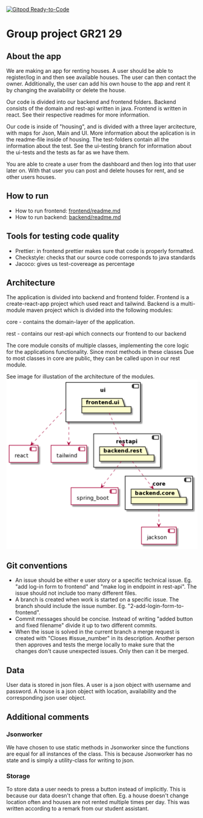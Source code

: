 [![Gitpod Ready-to-Code](https://img.shields.io/badge/Gitpod-Ready--to--Code-blue?logo=gitpod)](https://gitpod.stud.ntnu.no/#https://gitlab.stud.idi.ntnu.no/it1901/groups-2021/gr2129/gr2129.git)

# Group project GR21 29

## About the app

We are making an app for renting houses. A user should be able to register/log in and then see available houses. The user can then contact the owner. Additionally, the user can add his own house to the app and rent it by changing the availability or delete the house.

Our code is divided into our backend and frontend folders. Backend consists of the domain and rest-api written in java. Frontend is written in react. See their respective readmes for more information.

Our code is inside of "housing", and is divided with a three layer arcitecture, with maps for Json, Main and UI. More information about the aplication is in the readme-file inside of housing. The test-folders contain all the information about the test. See the ui-testing branch for information about the ui-tests and the tests as far as we have them.

You are able to create a user from the dashboard and then log into that user later on. With that user you can post and delete houses for rent, and se other users houses.

## How to run

- How to run frontend: [frontend/readme.md](frontend/readme.md)
- How to run backend: [backend/readme.md](backend/readme.md)

## Tools for testing code quality

- Prettier: in frontend prettier makes sure that code is properly formatted.
- Checkstyle: checks that our source code corresponds to java standards
- Jacoco: gives us test-covereage as percentage

## Architecture

The application is divided into backend and frontend folder. Frontend is a create-react-app project which used react and tailwind. Backend is a multi-module maven project which is divided into the following modules:

core - contains the domain-layer of the application.

rest - contains our rest-api which connects our frontend to our backend

The core module consits of multiple classes, implementing the core logic for the applications functionality. Since most methods in these classes Due to most classes in core are public, they can be called upon in our rest module.

See image for illustation of the architecture of the modules.  
![diagram](diagram.png)

## Git conventions

- An issue should be either e user story or a specific technical issue. Eg. "add log-in form to frontend" and "make log in endpoint in rest-api". The issue should not include too many different files.
- A branch is created when work is started on a specific issue. The branch should include the issue number. Eg. "2-add-login-form-to-frontend".
- Commit messages should be concise. Instead of writing "added button and fixed filename" divide it up to two different commits.
- When the issue is solved in the current branch a merge request is created with "Closes #issue_number" in its description. Another person then approves and tests the merge locally to make sure that the changes don't cause unexpected issues. Only then can it be merged.

## Data

User data is stored in json files. A user is a json object with username and password. A house is a json object with location, availability and the corresponding json user object.

## Additional comments

### Jsonworker

We have chosen to use static methods in Jsonworker since the functions are equal for all instances of the class. This is because Jsonworker has no state and is simply a utility-class for writing to json.

### Storage

To store data a user needs to press a button instead of implicitly. This is because our data doesn't change that often. Eg. a house doesn't change location often and houses are not rented multiple times per day. This was written according to a remark from our student assistant.
